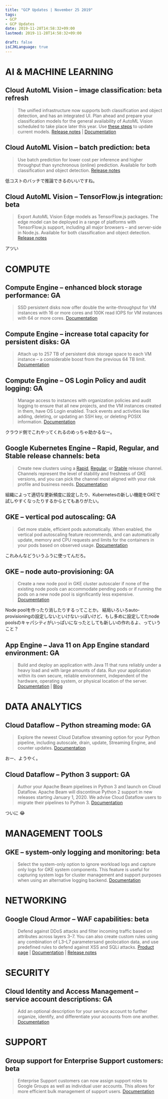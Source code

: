 ```yaml
---
title: "GCP Updates | November 25 2019"
tags:
- GCP
- GCP Updates
date: 2019-11-28T14:58:32+09:00
lastmod: 2019-11-28T14:58:32+09:00

draft: false
isCJKLanguage: true
---
```


# AI & MACHINE LEARNING

## Cloud AutoML Vision – image classification: beta refresh

> The unified infrastructure now supports both classification and object detection, and has an integrated UI. Plan ahead and prepare your classification models for the general availability of AutoML Vision scheduled to take place later this year. Use [these steps](https://cloud.google.com/vision/automl/docs/release-notes#October_17_2019) to update current models. [Release notes](https://cloud.google.com/vision/automl/docs/release-notes#October_09_2019) | [Documentation](https://cloud.google.com/vision/automl/docs/)

## Cloud AutoML Vision – batch prediction: beta

> Use batch prediction for lower cost per inference and higher throughput than synchronous (online) prediction. Available for both classification and object detection. [Release notes](https://cloud.google.com/vision/automl/docs/release-notes#October_14_2019)

低コストのバッチで推論できるのいいですね。

## Cloud AutoML Vision – TensorFlow.js integration: beta

> Export AutoML Vision Edge models as TensorFlow.js packages. The edge model can be deployed in a range of platforms with TensorFlow.js support, including all major browsers – and server-side in Node.js. Available for both classification and object detection. [Release notes](https://cloud.google.com/vision/automl/object-detection/docs/release-notes#October_14_2019)

アツい

# COMPUTE

## Compute Engine – enhanced block storage performance: GA

> SSD persistent disks now offer double the write-throughput for VM instances with 16 or more cores and 100K read IOPS for VM instances with 64 or more cores. [Documentation](https://cloud.google.com/compute/docs/disks/performance)

## Compute Engine – increase total capacity for persistent disks: GA

> Attach up to 257 TB of persistent disk storage space to each VM instance – a considerable boost from the previous 64 TB limit. [Documentation](https://cloud.google.com/compute/docs/disks/#pdspecs)

## Compute Engine – OS Login Policy and audit logging: GA

> Manage access to instances with organization policies and audit logging to ensure that all new projects, and the VM instances created in them, have OS Login enabled. Track events and activities like adding, deleting, or updating an SSH key, or deleting POSIX information. [Documentation](https://cloud.google.com/compute/docs/oslogin/manage-oslogin-in-an-org)

クラウド側でこれやってくれるのめっちゃ助かるなー。

## Google Kubernetes Engine – Rapid, Regular, and Stable release channels: beta

> Create new clusters using a [Rapid](https://cloud.google.com/kubernetes-engine/docs/release-notes-rapid), [Regular](https://cloud.google.com/kubernetes-engine/docs/release-notes-regular), or [Stable](https://cloud.google.com/kubernetes-engine/docs/release-notes-stable) release channel. Channels represent the level of stability and freshness of GKE versions, and you can pick the channel most aligned with your risk profile and business needs. [Documentation](https://cloud.google.com/kubernetes-engine/docs/concepts/release-channels)

組織によって適切な更新頻度に設定したり、Kubernetesの新しい機能をGKEで試しやすくなったりするからとてもありがたい。


## GKE – vertical pod autoscaling: GA

> Get more stable, efficient pods automatically. When enabled, the vertical pod autoscaling feature recommends, and can automatically update, memory and CPU requests and limits for the containers in your pods based on observed usage. [Documentation](https://cloud.google.com/kubernetes-engine/docs/concepts/verticalpodautoscaler)

これみんなどういうふうに使ってんだろ。

## GKE – node auto-provisioning: GA

> Create a new node pool in GKE cluster autoscaler if none of the existing node pools can accommodate pending pods or if running the pods on a new node pool is significantly less expensive. [Documentation](https://cloud.google.com/kubernetes-engine/docs/how-to/node-auto-provisioning)

Node poolを作ったり消したりするってことか。
結局いろいろauto-provisioningの設定しないといけないっぽいけど、もし多めに設定してたnode poolsのキャパシティがいっぱいになったとしても新しいの作れるよ、っていうこと？

## App Engine – Java 11 on App Engine standard environment: GA

> Build and deploy an application with Java 11 that runs reliably under a heavy load and with large amounts of data. Run your application within its own secure, reliable environment, independent of the hardware, operating system, or physical location of the server. [Documentation](https://cloud.google.com/appengine/docs/standard/java11/) | [Blog](https://cloud.google.com/blog/products/application-development/app-engine-java-11-is-ga-deploy-a-jar-scale-it-all-fully-managed)


# DATA ANALYTICS

## Cloud Dataflow – Python streaming mode: GA

> Explore the newest Cloud Dataflow streaming option for your Python pipeline, including autoscale, drain, update, Streaming Engine, and counter updates. [Documentation](https://cloud.google.com/dataflow/docs/guides/specifying-exec-params#streaming-execution)

おー、ようやく。

## Cloud Dataflow – Python 3 support: GA

> Author your Apache Beam pipelines in Python 3 and launch on Cloud Dataflow. Apache Beam will discontinue Python 2 support in new releases starting January 1, 2020. We advise Cloud Dataflow users to migrate their pipelines to Python 3. [Documentation](https://beam.apache.org/blog/2019/10/07/beam-2.16.0.html)

ついに :joy:


# MANAGEMENT TOOLS

## GKE – system-only logging and monitoring: beta

> Select the system-only option to ignore workload logs and capture only logs for GKE system components. This feature is useful for capturing system logs for cluster management and support purposes when using an alternative logging backend. [Documentation](https://cloud.google.com/monitoring/kubernetes-engine/installing#controlling_the_collection_of_application_logs)


# NETWORKING

## Google Cloud Armor – WAF capabilities: beta

> Defend against DDoS attacks and filter incoming traffic based on attributes across layers 3–7. You can also create custom rules using any combination of L3–L7 parametersand geolocation data, and use predefined rules to defend against XSS and SQLi attacks. [Product page](https://cloud.google.com/armor/) | [Documentation](https://cloud.google.com/armor/docs/) | [Release notes](https://cloud.google.com/armor/docs/release-notes)


# SECURITY

## Cloud Identity and Access Management – service account descriptions: GA

> Add an optional description for your service account to further organize, identify, and differentiate your accounts from one another. [Documentation](https://cloud.google.com/iam/docs/creating-managing-service-accounts#updating)


# SUPPORT

## Group support for Enterprise Support customers: beta

> Enterprise Support customers can now assign support roles to Google Groups as well as individual user accounts. This allows for more efficient bulk management of support users. [Documentation](https://cloud.google.com/support/docs/role-based-support)
